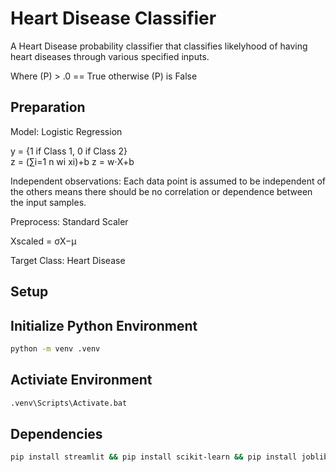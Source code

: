 
# Heart Disease Classifier

A Heart Disease probability classifier that classifies likelyhood of having heart diseases through various specified inputs. 

Where (P) > .0 == True otherwise (P) is False




## Preparation

Model: Logistic Regression

y = {1 if Class 1, 0 if Class 2}  
z = (∑i=1 n wi xi)+b
z = w⋅X+b

Independent observations: Each data point is assumed to be independent of the others means there should be no correlation or dependence between the input samples.

Preprocess: Standard Scaler

Xscaled = σX−μ

Target Class: Heart Disease

## Setup

## Initialize Python Environment

```sh
python -m venv .venv
```

## Activiate Environment

```sh
.venv\Scripts\Activate.bat
```

## Dependencies

```sh
pip install streamlit && pip install scikit-learn && pip install joblib
```
